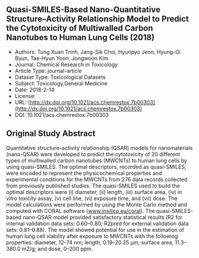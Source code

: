 <script type='text/javascript' src='https://d1bxh8uas1mnw7.cloudfront.net/assets/embed.js'></script>

<div style="float: right; width: 200px" class='altmetric-embed' data-badge-type='donut' data-condensed='true' data-badge-details='right' data-doi="10.1021/acs.chemrestox.7b00303"></div>

## Quasi-SMILES-Based Nano-Quantitative Structure–Activity Relationship Model to Predict the Cytotoxicity of Multiwalled Carbon Nanotubes to Human Lung Cells (2018)
<script type="application/ld+json">
	{	
		"@context": {
			"bs": "https://bioschemas.org/",
			"schema": "https://schema.org/",
			"citation": "schema:citation",
			"name": "schema:name",
			"url": "schema:url",
			"variableMeasured": "schema:variableMeasured"
		},
		"variableMeasured": [
			{
				"@type": "schema:PropertyValue",
				"name": "MI-R1.3-ABSTRACT-BASIC-CHEMICAL_COMPOSITION"
			},
			{
				"@type": "schema:PropertyValue",
				"name": "MI-R1.3-ABSTRACT-PHYSCHEM-SIZE"
			},
			{
				"@type": "schema:PropertyValue",
				"name": "MI-R1.3-ABSTRACT-PHYSCHEM-SURFACE_AREA"
			},
			{
				"@type": "schema:PropertyValue",
				"name": "MI-R1.3-ABSTRACT-TOX-EXPOSURE_TIME"
			},
			{
				"@type": "schema:PropertyValue",
				"name": "MI-R1.3-ABSTRACT-TOX-CONCENTRATION"
			}
		],
		"@type": "schema:Dataset",
		"name": "Quasi-SMILES-Based Nano-Quantitative Structure–Activity Relationship Model to Predict the Cytotoxicity of Multiwalled Carbon Nanotubes to Human Lung Cells",
		"url": "http://dx.doi.org/10.1021/acs.chemrestox.7b00303",
		"citation": "https://doi.org/10.1021/acs.chemrestox.7b00303",
		"@id": "10.1021/acs.chemrestox.7b00303",
		"http://purl.org/dc/terms/conformsTo": { "@type": "schema:CreativeWork", "@id": "https://bioschemas.org/profiles/Dataset/1.0-RELEASE" },
		"schema:license": "",
		"schema:creator": [
		  {
			"@type": "schema:Organization",
			"name": "RiskGONE"
		  }
		],
		"schema:datePublished": "2018-2-14"
	}
</script>

* Authors: Tung Xuan Trinh, Jang-Sik Choi, Hyunpyo Jeon, Hyung-Gi Byun, Tae-Hyun Yoon, Jongwoon Kim
* Journal: Chemical Research in Toxicology
* Article Type: journal-article
* Dataset Type: Toxicological Datasets
* Subject: Toxicology,General Medicine
* Date: 2018-2-14
* License: []()
* URL: [http://dx.doi.org/10.1021/acs.chemrestox.7b00303](http://dx.doi.org/10.1021/acs.chemrestox.7b00303)
* DOI: 10.1021/acs.chemrestox.7b00303



## Original Study Abstract

Quantitative structure–activity relationship (QSAR) models for nanomaterials (nano-QSAR) were developed to predict the cytotoxicity of 20 different types of multiwalled carbon nanotubes (MWCNTs) to human lung cells by using quasi-SMILES. The optimal descriptors, recorded as quasi-SMILES, were encoded to represent the physicochemical properties and experimental conditions for the MWCNTs from 276 data records collected from previously published studies. The quasi-SMILES used to build the optimal descriptors were (i) diameter, (ii) length, (iii) surface area, (iv) in vitro toxicity assay, (v) cell line, (vi) exposure time, and (vii) dose. The model calculations were performed by using the Monte Carlo method and computed with CORAL software (www.insilico.eu/coral). The quasi-SMILES-based nano-QSAR model provided satisfactory statistical results (R2 for internal validation data sets: 0.60–0.80; R2pred for external validation data sets: 0.81–0.88). The model showed potential for use in the estimation of human lung cell viability after exposure to MWCNTs with the following properties: diameter, 12–74 nm; length, 0.19–20.25 μm; surface area, 11.3–380.0 m2/g; and dose, 0–200 ppm.
